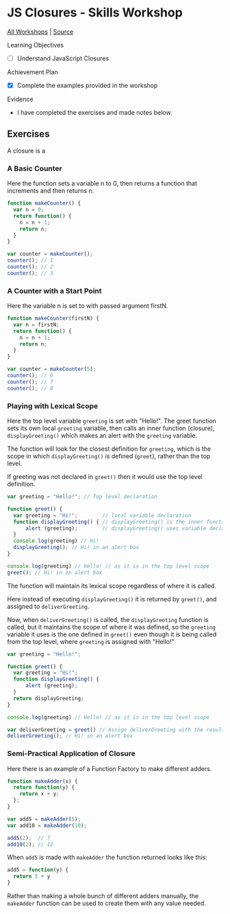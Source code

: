 # JS Closures - Skills Workshop

[All Workshops](README.md) | [Source](https://hackmd.io/cIFsMAqISHqVHN_-p9hY0Q)

Learning Objectives

- [ ] Understand JavaScript Closures

Achievement Plan

- [x] Complete the examples provided in the workshop

Evidence

- I have completed the exercises and made notes below.

## Exercises

A closure is a 

### A Basic Counter

Here the function sets a variable n to 0, then returns a function that increments and then returns n.

```js
function makeCounter() {
  var n = 0;
  return function() {
    n = n + 1;
    return n;
  }
}

var counter = makeCounter();
counter(); // 1
counter(); // 2
counter(); // 3
```

### A Counter with a Start Point

Here the variable n is set to with passed argument firstN.

```js
function makeCounter(firstN) {
  var n = firstN;
  return function() {
    n = n + 1;
    return n;
  }
}

var counter = makeCounter(5);
counter(); // 6
counter(); // 7
counter(); // 8
```

### Playing with Lexical Scope

Here the top level variable `greeting` is set with "Hello!". The greet function sets its own local `greeting` variable, then calls an inner function (closure), `displayGreeting()` which makes an alert with the `greeting` variable.

The function will look for the closest definition for `greeting`, which is the scope in which `displayGreeting()` is defined (`greet`), rather than the top level.

If greeting was not declared in `greet()` then it would use the top level definition.

```js
var greeting = "Hello!"; // Top level declaration

function greet() {
  var greeting = "Hi!";        // local variable declaration
  function displayGreeting() { // displayGreeting() is the inner function, a closure
      alert (greeting);        // displayGreeting() uses variable declared in the parent function
  }
  console.log(greeting) // Hi!
  displayGreeting(); // Hi! in an alert box
}

console.log(greeting) // Hello! // as it is in the top level scope
greet(); // Hi! in an alert box
```

The function will maintain its lexical scope regardless of where it is called.

Here instead of executing `displayGreeting()` it is returned by `greet()`, and assigned to `deliverGreeting`.

Now, when `deliverGreeting()` is called, the `displayGreeting` function is called, but it maintains the scope of where it was defined, so the `greeting` variable it uses is the one defined in `greet()` even though it is being called from the top level, where `greeting` is assigned with "Hello!"

```js
var greeting = "Hello!";

function greet() {
  var greeting = "Hi!";
  function displayGreeting() {
      alert (greeting);
  }
  return displayGreeting;
}

console.log(greeting) // Hello! // as it is in the top level scope

var deliverGreeting = greet() // Assign deliverGreeting with the result of greet() (displayGreeting)
deliverGreeting(); // Hi! in an alert box
```

### Semi-Practical Application of Closure

Here there is an example of a Function Factory to make different adders.

```js
function makeAdder(x) {
  return function(y) {
    return x + y;
  };
}

var add5 = makeAdder(5);
var add10 = makeAdder(10);

add5(2);  // 7
add10(2); // 12
```

When `add5` is made with `makeAdder` the function returned looks like this:

```js
add5 = function(y) {
  return 5 + y
}
```

Rather than making a whole bunch of different adders manually, the `makeAdder` function can be used to create them with any value needed.
